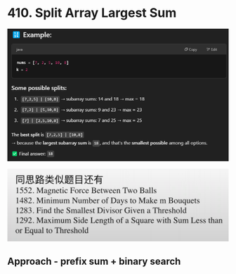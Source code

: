 # 410. Split Array Largest Sum

![alt text](image-13.png)

![alt text](image-14.png)

## Approach - prefix sum + binary search

```java



```